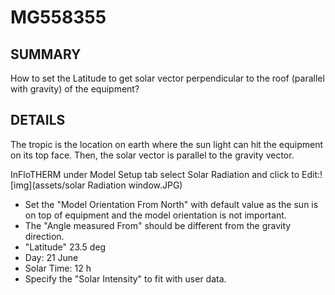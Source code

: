 # MG558355

## SUMMARY



How to set the Latitude to get solar vector perpendicular to the roof (parallel with gravity) of the equipment?

## DETAILS

The tropic is the location on earth where the sun light can hit the equipment on its top face. Then, the solar vector is parallel to the gravity vector.

InFloTHERM under Model Setup  tab select Solar Radiation and click to Edit:![img](assets/solar Radiation window.JPG)

- Set the "Model Orientation From North" with default value as the sun is on top of equipment and the model orientation is not important. 
- The "Angle measured From" should be different from the gravity direction.
- "Latitude" 23.5 deg
- Day: 21 June
- Solar Time: 12 h
- Specify the "Solar Intensity" to fit with user data.